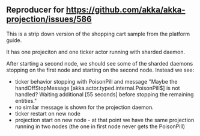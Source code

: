 ## Reproducer for https://github.com/akka/akka-projection/issues/586

This is a strip down version of the shopping cart sample from the platform guide.

It has one projeciton and one ticker actor running with sharded daemon.

After starting a second node, we should see some of the sharded daemons stopping on the first node and starting on the second node. 
Instead we see:

* ticker behavior stopping with PoisonPill and message "Maybe the handOffStopMessage [akka.actor.typed.internal.PoisonPill$] is not handled? Waiting additional [55 seconds] before stopping the remaining entities."
* no similar message is shown for the projection daemon.
* ticker restart on new node
* projection start on new node - at that point we have the same projection running in two nodes (the one in first node never gets the PoisonPill)